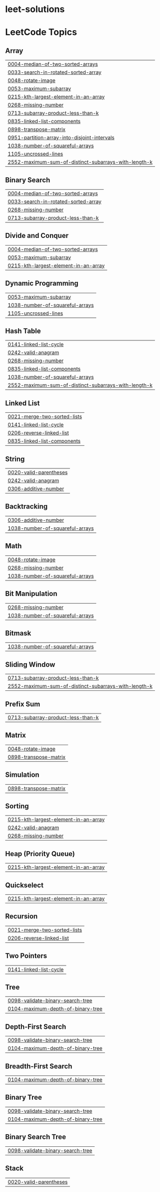 # leet-solutions
<!---LeetCode Topics Start-->
# LeetCode Topics
## Array
|  |
| ------- |
| [0004-median-of-two-sorted-arrays](https://github.com/blissbug/leet-solutions/tree/master/0004-median-of-two-sorted-arrays) |
| [0033-search-in-rotated-sorted-array](https://github.com/blissbug/leet-solutions/tree/master/0033-search-in-rotated-sorted-array) |
| [0048-rotate-image](https://github.com/blissbug/leet-solutions/tree/master/0048-rotate-image) |
| [0053-maximum-subarray](https://github.com/blissbug/leet-solutions/tree/master/0053-maximum-subarray) |
| [0215-kth-largest-element-in-an-array](https://github.com/blissbug/leet-solutions/tree/master/0215-kth-largest-element-in-an-array) |
| [0268-missing-number](https://github.com/blissbug/leet-solutions/tree/master/0268-missing-number) |
| [0713-subarray-product-less-than-k](https://github.com/blissbug/leet-solutions/tree/master/0713-subarray-product-less-than-k) |
| [0835-linked-list-components](https://github.com/blissbug/leet-solutions/tree/master/0835-linked-list-components) |
| [0898-transpose-matrix](https://github.com/blissbug/leet-solutions/tree/master/0898-transpose-matrix) |
| [0951-partition-array-into-disjoint-intervals](https://github.com/blissbug/leet-solutions/tree/master/0951-partition-array-into-disjoint-intervals) |
| [1038-number-of-squareful-arrays](https://github.com/blissbug/leet-solutions/tree/master/1038-number-of-squareful-arrays) |
| [1105-uncrossed-lines](https://github.com/blissbug/leet-solutions/tree/master/1105-uncrossed-lines) |
| [2552-maximum-sum-of-distinct-subarrays-with-length-k](https://github.com/blissbug/leet-solutions/tree/master/2552-maximum-sum-of-distinct-subarrays-with-length-k) |
## Binary Search
|  |
| ------- |
| [0004-median-of-two-sorted-arrays](https://github.com/blissbug/leet-solutions/tree/master/0004-median-of-two-sorted-arrays) |
| [0033-search-in-rotated-sorted-array](https://github.com/blissbug/leet-solutions/tree/master/0033-search-in-rotated-sorted-array) |
| [0268-missing-number](https://github.com/blissbug/leet-solutions/tree/master/0268-missing-number) |
| [0713-subarray-product-less-than-k](https://github.com/blissbug/leet-solutions/tree/master/0713-subarray-product-less-than-k) |
## Divide and Conquer
|  |
| ------- |
| [0004-median-of-two-sorted-arrays](https://github.com/blissbug/leet-solutions/tree/master/0004-median-of-two-sorted-arrays) |
| [0053-maximum-subarray](https://github.com/blissbug/leet-solutions/tree/master/0053-maximum-subarray) |
| [0215-kth-largest-element-in-an-array](https://github.com/blissbug/leet-solutions/tree/master/0215-kth-largest-element-in-an-array) |
## Dynamic Programming
|  |
| ------- |
| [0053-maximum-subarray](https://github.com/blissbug/leet-solutions/tree/master/0053-maximum-subarray) |
| [1038-number-of-squareful-arrays](https://github.com/blissbug/leet-solutions/tree/master/1038-number-of-squareful-arrays) |
| [1105-uncrossed-lines](https://github.com/blissbug/leet-solutions/tree/master/1105-uncrossed-lines) |
## Hash Table
|  |
| ------- |
| [0141-linked-list-cycle](https://github.com/blissbug/leet-solutions/tree/master/0141-linked-list-cycle) |
| [0242-valid-anagram](https://github.com/blissbug/leet-solutions/tree/master/0242-valid-anagram) |
| [0268-missing-number](https://github.com/blissbug/leet-solutions/tree/master/0268-missing-number) |
| [0835-linked-list-components](https://github.com/blissbug/leet-solutions/tree/master/0835-linked-list-components) |
| [1038-number-of-squareful-arrays](https://github.com/blissbug/leet-solutions/tree/master/1038-number-of-squareful-arrays) |
| [2552-maximum-sum-of-distinct-subarrays-with-length-k](https://github.com/blissbug/leet-solutions/tree/master/2552-maximum-sum-of-distinct-subarrays-with-length-k) |
## Linked List
|  |
| ------- |
| [0021-merge-two-sorted-lists](https://github.com/blissbug/leet-solutions/tree/master/0021-merge-two-sorted-lists) |
| [0141-linked-list-cycle](https://github.com/blissbug/leet-solutions/tree/master/0141-linked-list-cycle) |
| [0206-reverse-linked-list](https://github.com/blissbug/leet-solutions/tree/master/0206-reverse-linked-list) |
| [0835-linked-list-components](https://github.com/blissbug/leet-solutions/tree/master/0835-linked-list-components) |
## String
|  |
| ------- |
| [0020-valid-parentheses](https://github.com/blissbug/leet-solutions/tree/master/0020-valid-parentheses) |
| [0242-valid-anagram](https://github.com/blissbug/leet-solutions/tree/master/0242-valid-anagram) |
| [0306-additive-number](https://github.com/blissbug/leet-solutions/tree/master/0306-additive-number) |
## Backtracking
|  |
| ------- |
| [0306-additive-number](https://github.com/blissbug/leet-solutions/tree/master/0306-additive-number) |
| [1038-number-of-squareful-arrays](https://github.com/blissbug/leet-solutions/tree/master/1038-number-of-squareful-arrays) |
## Math
|  |
| ------- |
| [0048-rotate-image](https://github.com/blissbug/leet-solutions/tree/master/0048-rotate-image) |
| [0268-missing-number](https://github.com/blissbug/leet-solutions/tree/master/0268-missing-number) |
| [1038-number-of-squareful-arrays](https://github.com/blissbug/leet-solutions/tree/master/1038-number-of-squareful-arrays) |
## Bit Manipulation
|  |
| ------- |
| [0268-missing-number](https://github.com/blissbug/leet-solutions/tree/master/0268-missing-number) |
| [1038-number-of-squareful-arrays](https://github.com/blissbug/leet-solutions/tree/master/1038-number-of-squareful-arrays) |
## Bitmask
|  |
| ------- |
| [1038-number-of-squareful-arrays](https://github.com/blissbug/leet-solutions/tree/master/1038-number-of-squareful-arrays) |
## Sliding Window
|  |
| ------- |
| [0713-subarray-product-less-than-k](https://github.com/blissbug/leet-solutions/tree/master/0713-subarray-product-less-than-k) |
| [2552-maximum-sum-of-distinct-subarrays-with-length-k](https://github.com/blissbug/leet-solutions/tree/master/2552-maximum-sum-of-distinct-subarrays-with-length-k) |
## Prefix Sum
|  |
| ------- |
| [0713-subarray-product-less-than-k](https://github.com/blissbug/leet-solutions/tree/master/0713-subarray-product-less-than-k) |
## Matrix
|  |
| ------- |
| [0048-rotate-image](https://github.com/blissbug/leet-solutions/tree/master/0048-rotate-image) |
| [0898-transpose-matrix](https://github.com/blissbug/leet-solutions/tree/master/0898-transpose-matrix) |
## Simulation
|  |
| ------- |
| [0898-transpose-matrix](https://github.com/blissbug/leet-solutions/tree/master/0898-transpose-matrix) |
## Sorting
|  |
| ------- |
| [0215-kth-largest-element-in-an-array](https://github.com/blissbug/leet-solutions/tree/master/0215-kth-largest-element-in-an-array) |
| [0242-valid-anagram](https://github.com/blissbug/leet-solutions/tree/master/0242-valid-anagram) |
| [0268-missing-number](https://github.com/blissbug/leet-solutions/tree/master/0268-missing-number) |
## Heap (Priority Queue)
|  |
| ------- |
| [0215-kth-largest-element-in-an-array](https://github.com/blissbug/leet-solutions/tree/master/0215-kth-largest-element-in-an-array) |
## Quickselect
|  |
| ------- |
| [0215-kth-largest-element-in-an-array](https://github.com/blissbug/leet-solutions/tree/master/0215-kth-largest-element-in-an-array) |
## Recursion
|  |
| ------- |
| [0021-merge-two-sorted-lists](https://github.com/blissbug/leet-solutions/tree/master/0021-merge-two-sorted-lists) |
| [0206-reverse-linked-list](https://github.com/blissbug/leet-solutions/tree/master/0206-reverse-linked-list) |
## Two Pointers
|  |
| ------- |
| [0141-linked-list-cycle](https://github.com/blissbug/leet-solutions/tree/master/0141-linked-list-cycle) |
## Tree
|  |
| ------- |
| [0098-validate-binary-search-tree](https://github.com/blissbug/leet-solutions/tree/master/0098-validate-binary-search-tree) |
| [0104-maximum-depth-of-binary-tree](https://github.com/blissbug/leet-solutions/tree/master/0104-maximum-depth-of-binary-tree) |
## Depth-First Search
|  |
| ------- |
| [0098-validate-binary-search-tree](https://github.com/blissbug/leet-solutions/tree/master/0098-validate-binary-search-tree) |
| [0104-maximum-depth-of-binary-tree](https://github.com/blissbug/leet-solutions/tree/master/0104-maximum-depth-of-binary-tree) |
## Breadth-First Search
|  |
| ------- |
| [0104-maximum-depth-of-binary-tree](https://github.com/blissbug/leet-solutions/tree/master/0104-maximum-depth-of-binary-tree) |
## Binary Tree
|  |
| ------- |
| [0098-validate-binary-search-tree](https://github.com/blissbug/leet-solutions/tree/master/0098-validate-binary-search-tree) |
| [0104-maximum-depth-of-binary-tree](https://github.com/blissbug/leet-solutions/tree/master/0104-maximum-depth-of-binary-tree) |
## Binary Search Tree
|  |
| ------- |
| [0098-validate-binary-search-tree](https://github.com/blissbug/leet-solutions/tree/master/0098-validate-binary-search-tree) |
## Stack
|  |
| ------- |
| [0020-valid-parentheses](https://github.com/blissbug/leet-solutions/tree/master/0020-valid-parentheses) |
<!---LeetCode Topics End-->